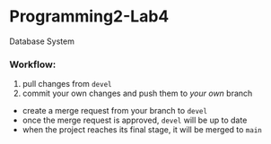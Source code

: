 # Programming2-Lab4
Database System

### Workflow:  
1. pull changes from `devel`  
2. commit your own changes and push them to _your own_ branch  
- create a merge request from your branch to `devel`  
- once the merge request is approved, `devel` will be up to date   
- when the project reaches its final stage, it will be merged to `main`  
